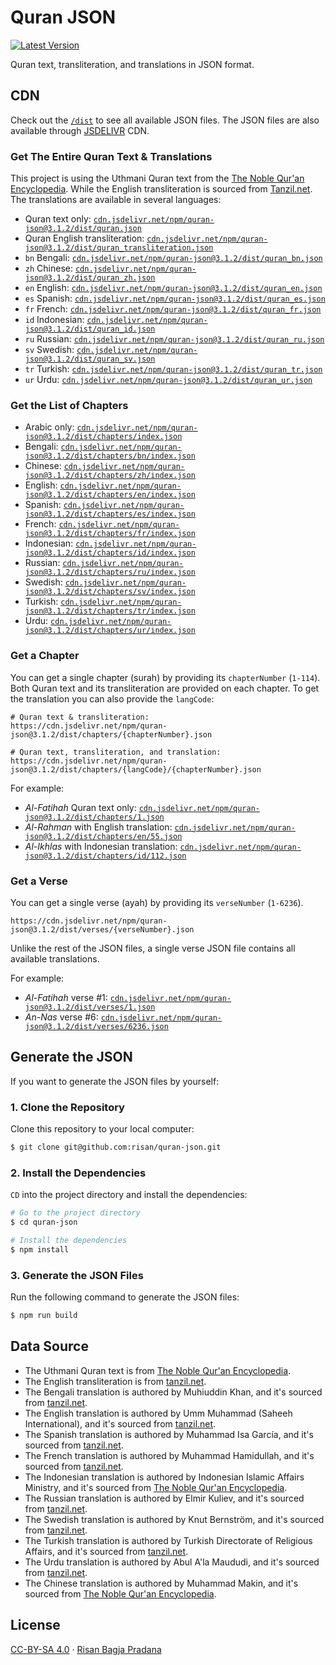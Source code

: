 # Quran JSON

[![Latest Version](https://badgen.net/npm/v/quran-json)](https://www.npmjs.com/package/quran-json)

Quran text, transliteration, and translations in JSON format.

## CDN

Check out the [`/dist`](https://github.com/risan/quran-json/tree/master/dist) to see all available JSON files. The JSON files are also available through [JSDELIVR](https://www.jsdelivr.com/package/npm/quran-json?path=dist) CDN.

### Get The Entire Quran Text & Translations

This project is using the Uthmani Quran text from the [The Noble Qur'an Encyclopedia](https://quranenc.com/en/home). While the English transliteration is sourced from [Tanzil.net](https://tanzil.net/trans/en.transliteration). The translations are available in several languages:

- Quran text only: [`cdn.jsdelivr.net/npm/quran-json@3.1.2/dist/quran.json`](https://cdn.jsdelivr.net/npm/quran-json@3.1.2/dist/quran.json)
- Quran English transliteration: [`cdn.jsdelivr.net/npm/quran-json@3.1.2/dist/quran_transliteration.json`](https://cdn.jsdelivr.net/npm/quran-json@3.1.2/dist/quran.json)
- `bn` Bengali: [`cdn.jsdelivr.net/npm/quran-json@3.1.2/dist/quran_bn.json`](https://cdn.jsdelivr.net/npm/quran-json@3.1.2/dist/quran_bn.json)
- `zh` Chinese: [`cdn.jsdelivr.net/npm/quran-json@3.1.2/dist/quran_zh.json`](https://cdn.jsdelivr.net/npm/quran-json@3.1.2/dist/quran_zh.json)
- `en` English: [`cdn.jsdelivr.net/npm/quran-json@3.1.2/dist/quran_en.json`](https://cdn.jsdelivr.net/npm/quran-json@3.1.2/dist/quran_en.json)
- `es` Spanish: [`cdn.jsdelivr.net/npm/quran-json@3.1.2/dist/quran_es.json`](https://cdn.jsdelivr.net/npm/quran-json@3.1.2/dist/quran_es.json)
- `fr` French: [`cdn.jsdelivr.net/npm/quran-json@3.1.2/dist/quran_fr.json`](https://cdn.jsdelivr.net/npm/quran-json@3.1.2/dist/quran_fr.json)
- `id` Indonesian: [`cdn.jsdelivr.net/npm/quran-json@3.1.2/dist/quran_id.json`](https://cdn.jsdelivr.net/npm/quran-json@3.1.2/dist/quran_id.json)
- `ru` Russian: [`cdn.jsdelivr.net/npm/quran-json@3.1.2/dist/quran_ru.json`](https://cdn.jsdelivr.net/npm/quran-json@3.1.2/dist/quran_ru.json)
- `sv` Swedish: [`cdn.jsdelivr.net/npm/quran-json@3.1.2/dist/quran_sv.json`](https://cdn.jsdelivr.net/npm/quran-json@3.1.2/dist/quran_sv.json)
- `tr` Turkish: [`cdn.jsdelivr.net/npm/quran-json@3.1.2/dist/quran_tr.json`](https://cdn.jsdelivr.net/npm/quran-json@3.1.2/dist/quran_tr.json)
- `ur` Urdu: [`cdn.jsdelivr.net/npm/quran-json@3.1.2/dist/quran_ur.json`](https://cdn.jsdelivr.net/npm/quran-json@3.1.2/dist/quran_ur.json)

### Get the List of Chapters

- Arabic only: [`cdn.jsdelivr.net/npm/quran-json@3.1.2/dist/chapters/index.json`](https://cdn.jsdelivr.net/npm/quran-json@3.1.2/dist/chapters/index.json)
- Bengali: [`cdn.jsdelivr.net/npm/quran-json@3.1.2/dist/chapters/bn/index.json`](https://cdn.jsdelivr.net/npm/quran-json@3.1.2/dist/chapters/bn/index.json)
- Chinese: [`cdn.jsdelivr.net/npm/quran-json@3.1.2/dist/chapters/zh/index.json`](https://cdn.jsdelivr.net/npm/quran-json@3.1.2/dist/chapters/zh/index.json)
- English: [`cdn.jsdelivr.net/npm/quran-json@3.1.2/dist/chapters/en/index.json`](https://cdn.jsdelivr.net/npm/quran-json@3.1.2/dist/chapters/en/index.json)
- Spanish: [`cdn.jsdelivr.net/npm/quran-json@3.1.2/dist/chapters/es/index.json`](https://cdn.jsdelivr.net/npm/quran-json@3.1.2/dist/chapters/es/index.json)
- French: [`cdn.jsdelivr.net/npm/quran-json@3.1.2/dist/chapters/fr/index.json`](https://cdn.jsdelivr.net/npm/quran-json@3.1.2/dist/chapters/fr/index.json)
- Indonesian: [`cdn.jsdelivr.net/npm/quran-json@3.1.2/dist/chapters/id/index.json`](https://cdn.jsdelivr.net/npm/quran-json@3.1.2/dist/chapters/id/index.json)
- Russian: [`cdn.jsdelivr.net/npm/quran-json@3.1.2/dist/chapters/ru/index.json`](https://cdn.jsdelivr.net/npm/quran-json@3.1.2/dist/chapters/ru/index.json)
- Swedish: [`cdn.jsdelivr.net/npm/quran-json@3.1.2/dist/chapters/sv/index.json`](https://cdn.jsdelivr.net/npm/quran-json@3.1.2/dist/chapters/sv/index.json)
- Turkish: [`cdn.jsdelivr.net/npm/quran-json@3.1.2/dist/chapters/tr/index.json`](https://cdn.jsdelivr.net/npm/quran-json@3.1.2/dist/chapters/tr/index.json)
- Urdu: [`cdn.jsdelivr.net/npm/quran-json@3.1.2/dist/chapters/ur/index.json`](https://cdn.jsdelivr.net/npm/quran-json@3.1.2/dist/chapters/ur/index.json)

### Get a Chapter

You can get a single chapter (surah) by providing its `chapterNumber` (`1-114`). Both Quran text and its transliteration are provided on each chapter. To get the translation you can also provide the `langCode`:

```
# Quran text & transliteration:
https://cdn.jsdelivr.net/npm/quran-json@3.1.2/dist/chapters/{chapterNumber}.json

# Quran text, transliteration, and translation:
https://cdn.jsdelivr.net/npm/quran-json@3.1.2/dist/chapters/{langCode}/{chapterNumber}.json
```

For example:

* *Al-Fatihah* Quran text only: [`cdn.jsdelivr.net/npm/quran-json@3.1.2/dist/chapters/1.json`](https://cdn.jsdelivr.net/npm/quran-json@3.1.2/dist/chapters/1.json)
* *Al-Rahman* with English translation: [`cdn.jsdelivr.net/npm/quran-json@3.1.2/dist/chapters/en/55.json`](https://cdn.jsdelivr.net/npm/quran-json@3.1.2/dist/chapters/en/55.json)
* *Al-Ikhlas* with Indonesian translation: [`cdn.jsdelivr.net/npm/quran-json@3.1.2/dist/chapters/id/112.json`](https://cdn.jsdelivr.net/npm/quran-json@3.1.2/dist/chapters/id/112.json)

### Get a Verse

You can get a single verse (ayah) by providing its `verseNumber` (`1-6236`).

```
https://cdn.jsdelivr.net/npm/quran-json@3.1.2/dist/verses/{verseNumber}.json
```

Unlike the rest of the JSON files, a single verse JSON file contains all available translations.

For example:

* *Al-Fatihah* verse #1: [`cdn.jsdelivr.net/npm/quran-json@3.1.2/dist/verses/1.json`](https://cdn.jsdelivr.net/npm/quran-json@3.1.2/dist/verses/1.json)
* *An-Nas* verse #6: [`cdn.jsdelivr.net/npm/quran-json@3.1.2/dist/verses/6236.json`](https://cdn.jsdelivr.net/npm/quran-json@3.1.2/dist/verses/6236.json)

## Generate the JSON

If you want to generate the JSON files by yourself:

### 1. Clone the Repository

Clone this repository to your local computer:

```bash
$ git clone git@github.com:risan/quran-json.git
```

### 2. Install the Dependencies

`CD` into the project directory and install the dependencies:

```bash
# Go to the project directory
$ cd quran-json

# Install the dependencies
$ npm install
```

### 3. Generate the JSON Files

Run the following command to generate the JSON files:

```bash
$ npm run build
```

## Data Source

* The Uthmani Quran text is from [The Noble Qur'an Encyclopedia](https://quranenc.com/en/home).
* The English transliteration is from [tanzil.net](https://tanzil.net/trans/en.transliteration).
* The Bengali translation is authored by Muhiuddin Khan, and it's sourced from [tanzil.net](https://tanzil.net/trans/bn.bengali).
* The English translation is authored by Umm Muhammad (Saheeh International), and it's sourced from [tanzil.net](https://tanzil.net/trans/en.sahih).
* The Spanish translation is authored by Muhammad Isa García, and it's sourced from [tanzil.net](https://tanzil.net/trans/es.garcia).
* The French translation is authored by Muhammad Hamidullah, and it's sourced from [tanzil.net](https://tanzil.net/trans/fr.hamidullah).
* The Indonesian translation is authored by Indonesian Islamic Affairs Ministry, and it's sourced from [The Noble Qur'an Encyclopedia](https://quranenc.com/en/browse/indonesian_affairs).
* The Russian translation is authored by Elmir Kuliev, and it's sourced from [tanzil.net](https://tanzil.net/trans/ru.kuliev).
* The Swedish translation is authored by Knut Bernström, and it's sourced from [tanzil.net](https://tanzil.net/trans/sv.bernstrom).
* The Turkish translation is authored by Turkish Directorate of Religious Affairs, and it's sourced from [tanzil.net](https://tanzil.net/trans/tr.diyanet).
* The Urdu translation is authored by Abul A'la Maududi, and it's sourced from [tanzil.net](https://tanzil.net/trans/ur.maududi).
* The Chinese translation is authored by Muhammad Makin, and it's sourced from [The Noble Qur'an Encyclopedia](https://quranenc.com/en/browse/chinese_makin).

## License

[CC-BY-SA 4.0](https://github.com/risan/quran-json/blob/master/LICENSE.txt) · [Risan Bagja Pradana](https://risanb.com)
